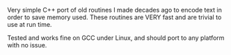 Very simple C++ port of old routines I made decades ago to encode text in order to save memory used.
These routines are VERY fast and are trivial to use at run time.

Tested and works fine on GCC under Linux, and should port to any platform with no issue.
